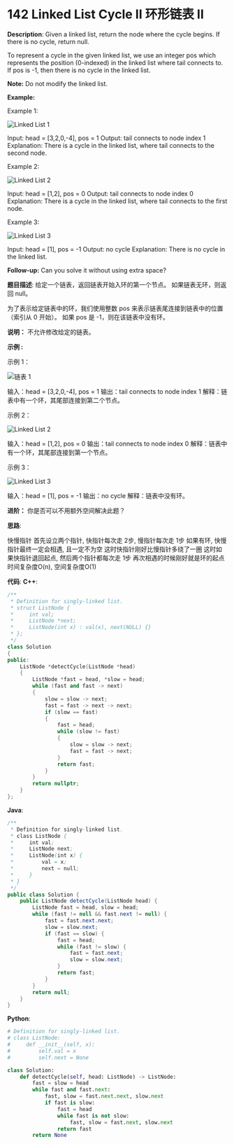 # 142 Linked List Cycle II 环形链表 II

__Description__:
Given a linked list, return the node where the cycle begins. If there is no cycle, return null.

To represent a cycle in the given linked list, we use an integer pos which represents the position (0-indexed) in the linked list where tail connects to. If pos is -1, then there is no cycle in the linked list.

__Note:__
Do not modify the linked list.

__Example:__

Example 1:

![Linked List 1](https://upload-images.jianshu.io/upload_images/16639143-af53d4e3632809a1.png?imageMogr2/auto-orient/strip%7CimageView2/2/w/1240)

Input: head = [3,2,0,-4], pos = 1
Output: tail connects to node index 1
Explanation: There is a cycle in the linked list, where tail connects to the second node.

Example 2:

![Linked List 2](https://upload-images.jianshu.io/upload_images/16639143-d1be7b3484a3b1fb.png?imageMogr2/auto-orient/strip%7CimageView2/2/w/1240)

Input: head = [1,2], pos = 0
Output: tail connects to node index 0
Explanation: There is a cycle in the linked list, where tail connects to the first node.

Example 3:

![Linked List 3](https://upload-images.jianshu.io/upload_images/16639143-9953fcfe66340896.png?imageMogr2/auto-orient/strip%7CimageView2/2/w/1240)

Input: head = [1], pos = -1
Output: no cycle
Explanation: There is no cycle in the linked list.

__Follow-up:__
Can you solve it without using extra space?

__题目描述__:
给定一个链表，返回链表开始入环的第一个节点。 如果链表无环，则返回 null。

为了表示给定链表中的环，我们使用整数 pos 来表示链表尾连接到链表中的位置（索引从 0 开始）。 如果 pos 是 -1，则在该链表中没有环。

__说明：__
不允许修改给定的链表。

__示例 :__

示例 1：

![链表 1](https://upload-images.jianshu.io/upload_images/16639143-af53d4e3632809a1.png?imageMogr2/auto-orient/strip%7CimageView2/2/w/1240)

输入：head = [3,2,0,-4], pos = 1
输出：tail connects to node index 1
解释：链表中有一个环，其尾部连接到第二个节点。

示例 2：

![Linked List 2](https://upload-images.jianshu.io/upload_images/16639143-d1be7b3484a3b1fb.png?imageMogr2/auto-orient/strip%7CimageView2/2/w/1240)

输入：head = [1,2], pos = 0
输出：tail connects to node index 0
解释：链表中有一个环，其尾部连接到第一个节点。

示例 3：

![Linked List 3](https://upload-images.jianshu.io/upload_images/16639143-9953fcfe66340896.png?imageMogr2/auto-orient/strip%7CimageView2/2/w/1240)

输入：head = [1], pos = -1
输出：no cycle
解释：链表中没有环。

__进阶：__
你是否可以不用额外空间解决此题？

__思路__:

快慢指针
首先设立两个指针, 快指针每次走 2步, 慢指针每次走 1步
如果有环, 快慢指针最终一定会相遇, 且一定不为空
这时快指针刚好比慢指针多绕了一圈
这时如果快指针退回起点, 然后两个指针都每次走 1步
再次相遇的时候刚好就是环的起点
时间复杂度O(n), 空间复杂度O(1)

__代码__:
__C++__:

```C++
/**
 * Definition for singly-linked list.
 * struct ListNode {
 *     int val;
 *     ListNode *next;
 *     ListNode(int x) : val(x), next(NULL) {}
 * };
 */
class Solution 
{
public:
    ListNode *detectCycle(ListNode *head) 
    {
        ListNode *fast = head, *slow = head;
        while (fast and fast -> next)
        {
            slow = slow -> next;
            fast = fast -> next -> next;
            if (slow == fast)
            {
                fast = head;
                while (slow != fast)
                {
                    slow = slow -> next;
                    fast = fast -> next;
                }
                return fast;
            }
        }
        return nullptr;
    }
};
```

__Java__:

```Java
/**
 * Definition for singly-linked list.
 * class ListNode {
 *     int val;
 *     ListNode next;
 *     ListNode(int x) {
 *         val = x;
 *         next = null;
 *     }
 * }
 */
public class Solution {
    public ListNode detectCycle(ListNode head) {
        ListNode fast = head, slow = head;
        while (fast != null && fast.next != null) {
            fast = fast.next.next;
            slow = slow.next;
            if (fast == slow) {
                fast = head;
                while (fast != slow) {
                    fast = fast.next;
                    slow = slow.next;
                }
                return fast;
            }
        }
        return null;
    }
}
```

__Python__:

```Python
# Definition for singly-linked list.
# class ListNode:
#     def __init__(self, x):
#         self.val = x
#         self.next = None

class Solution:
    def detectCycle(self, head: ListNode) -> ListNode:
        fast = slow = head
        while fast and fast.next:
            fast, slow = fast.next.next, slow.next
            if fast is slow:
                fast = head
                while fast is not slow:
                    fast, slow = fast.next, slow.next
                return fast
        return None
```
